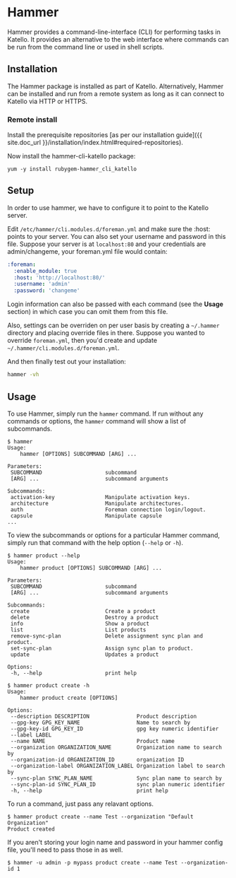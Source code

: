 # Hammer

Hammer provides a command-line-interface (CLI) for performing
tasks in Katello. It provides an alternative to the web interface where
commands can be run from the command line or used in shell scripts.

## Installation

The Hammer package is installed as part of Katello. Alternatively, Hammer
can be installed and run from a remote system as long as it can connect to
Katello via HTTP or HTTPS.

### Remote install

Install the prerequisite repositories [as per our installation guide]({{ site.doc_url }}/installation/index.html#required-repositories).

Now install the hammer-cli-katello package:

```
yum -y install rubygem-hammer_cli_katello
```

## Setup

In order to use hammer, we have to configure it to point to the Katello server.

Edit `/etc/hammer/cli.modules.d/foreman.yml` and make sure the :host: points to
your server. You can also set your username and password in this file. Suppose
your server is at `localhost:80` and your credentials are admin/changeme, your
foreman.yml file would contain:

```yaml
:foreman:
  :enable_module: true
  :host: 'http://localhost:80/'
  :username: 'admin'
  :password: 'changeme'
```

Login information can also be passed with each command (see the **Usage**
section) in which case you can omit them from this file.

Also, settings can be overriden on per user basis by creating a `~/.hammer`
directory and placing override files in there. Suppose you wanted to override
`foreman.yml`, then you'd create and update `~/.hammer/cli.modules.d/foreman.yml`.

And then finally test out your installation:

```bash
hammer -vh
```

## Usage

To use Hammer, simply run the `hammer` command. If run without any commands
or options, the `hammer` command will show a list of subcommands.

```
$ hammer
Usage:
    hammer [OPTIONS] SUBCOMMAND [ARG] ...

Parameters:
 SUBCOMMAND                    subcommand
 [ARG] ...                     subcommand arguments

Subcommands:
 activation-key                Manipulate activation keys.
 architecture                  Manipulate architectures.
 auth                          Foreman connection login/logout.
 capsule                       Manipulate capsule
...
````

To view the subcommands or options for a particular Hammer command, simply run
that command with the help option (`--help` or `-h`).

```
$ hammer product --help
Usage:
    hammer product [OPTIONS] SUBCOMMAND [ARG] ...

Parameters:
 SUBCOMMAND                    subcommand
 [ARG] ...                     subcommand arguments

Subcommands:
 create                        Create a product
 delete                        Destroy a product
 info                          Show a product
 list                          List products
 remove-sync-plan              Delete assignment sync plan and product.
 set-sync-plan                 Assign sync plan to product.
 update                        Updates a product

Options:
 -h, --help                    print help
```

```
$ hammer product create -h
Usage:
    hammer product create [OPTIONS]

Options:
 --description DESCRIPTION               Product description
 --gpg-key GPG_KEY_NAME                  Name to search by
 --gpg-key-id GPG_KEY_ID                 gpg key numeric identifier
 --label LABEL
 --name NAME                             Product name
 --organization ORGANIZATION_NAME        Organization name to search by
 --organization-id ORGANIZATION_ID       organization ID
 --organization-label ORGANIZATION_LABEL Organization label to search by
 --sync-plan SYNC_PLAN_NAME              Sync plan name to search by
 --sync-plan-id SYNC_PLAN_ID             sync plan numeric identifier
 -h, --help                              print help
```

To run a command, just pass any relavant options.

```
$ hammer product create --name Test --organization "Default Organization"
Product created
```

If you aren't storing your login name and password in your hammer config file,
you'll need to pass those in as well.

```
$ hammer -u admin -p mypass product create --name Test --organization-id 1
```
